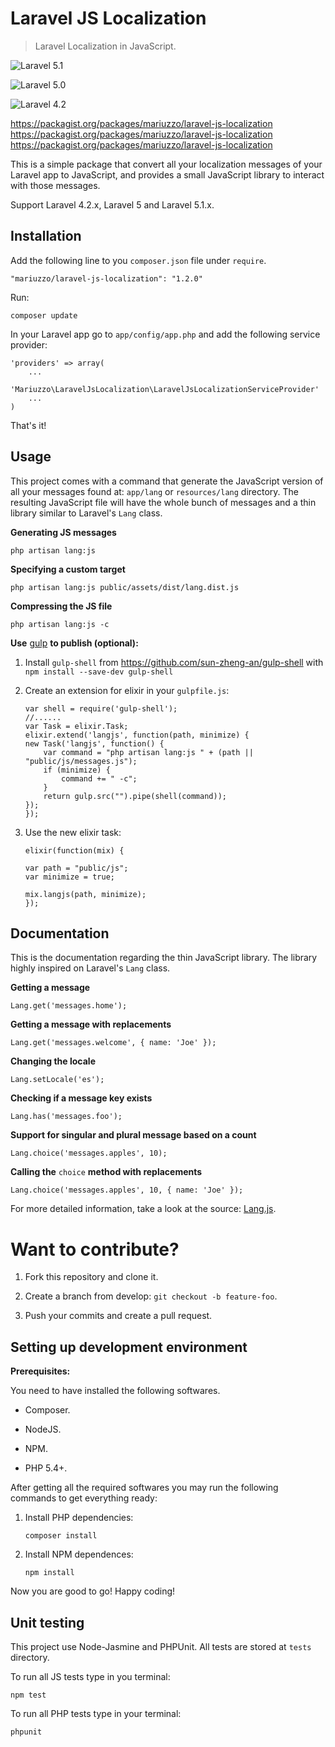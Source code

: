 Laravel JS Localization
=======================

>   Laravel Localization in JavaScript.

![Laravel 5.1](<https://img.shields.io/badge/Laravel-5.1-f4645f.svg>)

![Laravel 5.0](<https://img.shields.io/badge/Laravel-5.0-f4645f.svg>)

![Laravel 4.2](<https://img.shields.io/badge/Laravel-4.2-f4645f.svg>)

<https://packagist.org/packages/mariuzzo/laravel-js-localization>
<https://packagist.org/packages/mariuzzo/laravel-js-localization>
<https://packagist.org/packages/mariuzzo/laravel-js-localization>

This is a simple package that convert all your localization messages of your
Laravel app to JavaScript, and provides a small JavaScript library to interact
with those messages.

Support Laravel 4.2.x, Laravel 5 and Laravel 5.1.x.

Installation
------------

Add the following line to you `composer.json` file under `require`.

~~~~~~~~~~~~~~~~~~~~~~~~~~~~~~~~~~~~~~~~~~~~~~~~~~~~~~~~~~~~~~~~~~~~~~~~~~~~~~~~
"mariuzzo/laravel-js-localization": "1.2.0"
~~~~~~~~~~~~~~~~~~~~~~~~~~~~~~~~~~~~~~~~~~~~~~~~~~~~~~~~~~~~~~~~~~~~~~~~~~~~~~~~

Run:

~~~~~~~~~~~~~~~~~~~~~~~~~~~~~~~~~~~~~~~~~~~~~~~~~~~~~~~~~~~~~~~~~~~~~~~~~~~~~~~~
composer update
~~~~~~~~~~~~~~~~~~~~~~~~~~~~~~~~~~~~~~~~~~~~~~~~~~~~~~~~~~~~~~~~~~~~~~~~~~~~~~~~

In your Laravel app go to `app/config/app.php` and add the following service
provider:

~~~~~~~~~~~~~~~~~~~~~~~~~~~~~~~~~~~~~~~~~~~~~~~~~~~~~~~~~~~~~~~~~~~~~~~~~~~~~~~~
'providers' => array(
    ...
    'Mariuzzo\LaravelJsLocalization\LaravelJsLocalizationServiceProvider'
    ...
)
~~~~~~~~~~~~~~~~~~~~~~~~~~~~~~~~~~~~~~~~~~~~~~~~~~~~~~~~~~~~~~~~~~~~~~~~~~~~~~~~

That's it!

Usage
-----

This project comes with a command that generate the JavaScript version of all
your messages found at: `app/lang` or `resources/lang` directory. The resulting
JavaScript file will have the whole bunch of messages and a thin library similar
to Laravel's `Lang` class.

**Generating JS messages**

~~~~~~~~~~~~~~~~~~~~~~~~~~~~~~~~~~~~~~~~~~~~~~~~~~~~~~~~~~~~~~~~~~~~~~~~~~~~~~~~
php artisan lang:js
~~~~~~~~~~~~~~~~~~~~~~~~~~~~~~~~~~~~~~~~~~~~~~~~~~~~~~~~~~~~~~~~~~~~~~~~~~~~~~~~

**Specifying a custom target**

~~~~~~~~~~~~~~~~~~~~~~~~~~~~~~~~~~~~~~~~~~~~~~~~~~~~~~~~~~~~~~~~~~~~~~~~~~~~~~~~
php artisan lang:js public/assets/dist/lang.dist.js
~~~~~~~~~~~~~~~~~~~~~~~~~~~~~~~~~~~~~~~~~~~~~~~~~~~~~~~~~~~~~~~~~~~~~~~~~~~~~~~~

**Compressing the JS file**

~~~~~~~~~~~~~~~~~~~~~~~~~~~~~~~~~~~~~~~~~~~~~~~~~~~~~~~~~~~~~~~~~~~~~~~~~~~~~~~~
php artisan lang:js -c
~~~~~~~~~~~~~~~~~~~~~~~~~~~~~~~~~~~~~~~~~~~~~~~~~~~~~~~~~~~~~~~~~~~~~~~~~~~~~~~~

**Use** [gulp](<http://gulpjs.com/>) **to publish (optional):**

1.  Install `gulp-shell` from https://github.com/sun-zheng-an/gulp-shell with
    `npm install --save-dev gulp-shell`

2.  Create an extension for elixir in your `gulpfile.js`:

    ~~~~~~~~~~~~~~~~~~~~~~~~~~~~~~~~~~~~~~~~~~~~~~~~~~~~~~~~~~~~~~~~~~~~~~~~~~~~
    var shell = require('gulp-shell');
    //......
    var Task = elixir.Task;
    elixir.extend('langjs', function(path, minimize) {
    new Task('langjs', function() {
        var command = "php artisan lang:js " + (path || "public/js/messages.js");
        if (minimize) {
            command += " -c";
        }
        return gulp.src("").pipe(shell(command));
    });
    });
    ~~~~~~~~~~~~~~~~~~~~~~~~~~~~~~~~~~~~~~~~~~~~~~~~~~~~~~~~~~~~~~~~~~~~~~~~~~~~

3.  Use the new elixir task:

    ~~~~~~~~~~~~~~~~~~~~~~~~~~~~~~~~~~~~~~~~~~~~~~~~~~~~~~~~~~~~~~~~~~~~~~~~~~~~
    elixir(function(mix) {

    var path = "public/js";
    var minimize = true;

    mix.langjs(path, minimize);
    });
    ~~~~~~~~~~~~~~~~~~~~~~~~~~~~~~~~~~~~~~~~~~~~~~~~~~~~~~~~~~~~~~~~~~~~~~~~~~~~

Documentation
-------------

This is the documentation regarding the thin JavaScript library. The library
highly inspired on Laravel's `Lang` class.

**Getting a message**

~~~~~~~~~~~~~~~~~~~~~~~~~~~~~~~~~~~~~~~~~~~~~~~~~~~~~~~~~~~~~~~~~~~~~~~~~~~~~~~~
Lang.get('messages.home');
~~~~~~~~~~~~~~~~~~~~~~~~~~~~~~~~~~~~~~~~~~~~~~~~~~~~~~~~~~~~~~~~~~~~~~~~~~~~~~~~

**Getting a message with replacements**

~~~~~~~~~~~~~~~~~~~~~~~~~~~~~~~~~~~~~~~~~~~~~~~~~~~~~~~~~~~~~~~~~~~~~~~~~~~~~~~~
Lang.get('messages.welcome', { name: 'Joe' });
~~~~~~~~~~~~~~~~~~~~~~~~~~~~~~~~~~~~~~~~~~~~~~~~~~~~~~~~~~~~~~~~~~~~~~~~~~~~~~~~

**Changing the locale**

~~~~~~~~~~~~~~~~~~~~~~~~~~~~~~~~~~~~~~~~~~~~~~~~~~~~~~~~~~~~~~~~~~~~~~~~~~~~~~~~
Lang.setLocale('es');
~~~~~~~~~~~~~~~~~~~~~~~~~~~~~~~~~~~~~~~~~~~~~~~~~~~~~~~~~~~~~~~~~~~~~~~~~~~~~~~~

**Checking if a message key exists**

~~~~~~~~~~~~~~~~~~~~~~~~~~~~~~~~~~~~~~~~~~~~~~~~~~~~~~~~~~~~~~~~~~~~~~~~~~~~~~~~
Lang.has('messages.foo');
~~~~~~~~~~~~~~~~~~~~~~~~~~~~~~~~~~~~~~~~~~~~~~~~~~~~~~~~~~~~~~~~~~~~~~~~~~~~~~~~

**Support for singular and plural message based on a count**

~~~~~~~~~~~~~~~~~~~~~~~~~~~~~~~~~~~~~~~~~~~~~~~~~~~~~~~~~~~~~~~~~~~~~~~~~~~~~~~~
Lang.choice('messages.apples', 10);
~~~~~~~~~~~~~~~~~~~~~~~~~~~~~~~~~~~~~~~~~~~~~~~~~~~~~~~~~~~~~~~~~~~~~~~~~~~~~~~~

**Calling the** `choice` **method with replacements**

~~~~~~~~~~~~~~~~~~~~~~~~~~~~~~~~~~~~~~~~~~~~~~~~~~~~~~~~~~~~~~~~~~~~~~~~~~~~~~~~
Lang.choice('messages.apples', 10, { name: 'Joe' });
~~~~~~~~~~~~~~~~~~~~~~~~~~~~~~~~~~~~~~~~~~~~~~~~~~~~~~~~~~~~~~~~~~~~~~~~~~~~~~~~

For more detailed information, take a look at the source:
[Lang.js](<https://github.com/rmariuzzo/Laravel-JS-Localization/blob/master/src/js/lang.js>).

Want to contribute?
===================

1.  Fork this repository and clone it.

2.  Create a branch from develop: `git checkout -b feature-foo`.

3.  Push your commits and create a pull request.

Setting up development environment
----------------------------------

**Prerequisites:**

You need to have installed the following softwares.

-   Composer.

-   NodeJS.

-   NPM.

-   PHP 5.4+.

After getting all the required softwares you may run the following commands to
get everything ready:

1.  Install PHP dependencies:

    ~~~~~~~~~~~~~~~~~~~~~~~~~~~~~~~~~~~~~~~~~~~~~~~~~~~~~~~~~~~~~~~~~~~~~~~~~~~~
    composer install
    ~~~~~~~~~~~~~~~~~~~~~~~~~~~~~~~~~~~~~~~~~~~~~~~~~~~~~~~~~~~~~~~~~~~~~~~~~~~~

2.  Install NPM dependences:

    ~~~~~~~~~~~~~~~~~~~~~~~~~~~~~~~~~~~~~~~~~~~~~~~~~~~~~~~~~~~~~~~~~~~~~~~~~~~~
    npm install
    ~~~~~~~~~~~~~~~~~~~~~~~~~~~~~~~~~~~~~~~~~~~~~~~~~~~~~~~~~~~~~~~~~~~~~~~~~~~~

Now you are good to go! Happy coding!

Unit testing
------------

This project use Node-Jasmine and PHPUnit. All tests are stored at `tests`
directory.

To run all JS tests type in you terminal:

~~~~~~~~~~~~~~~~~~~~~~~~~~~~~~~~~~~~~~~~~~~~~~~~~~~~~~~~~~~~~~~~~~~~~~~~~~~~~~~~
npm test
~~~~~~~~~~~~~~~~~~~~~~~~~~~~~~~~~~~~~~~~~~~~~~~~~~~~~~~~~~~~~~~~~~~~~~~~~~~~~~~~

To run all PHP tests type in your terminal:

~~~~~~~~~~~~~~~~~~~~~~~~~~~~~~~~~~~~~~~~~~~~~~~~~~~~~~~~~~~~~~~~~~~~~~~~~~~~~~~~
phpunit
~~~~~~~~~~~~~~~~~~~~~~~~~~~~~~~~~~~~~~~~~~~~~~~~~~~~~~~~~~~~~~~~~~~~~~~~~~~~~~~~
